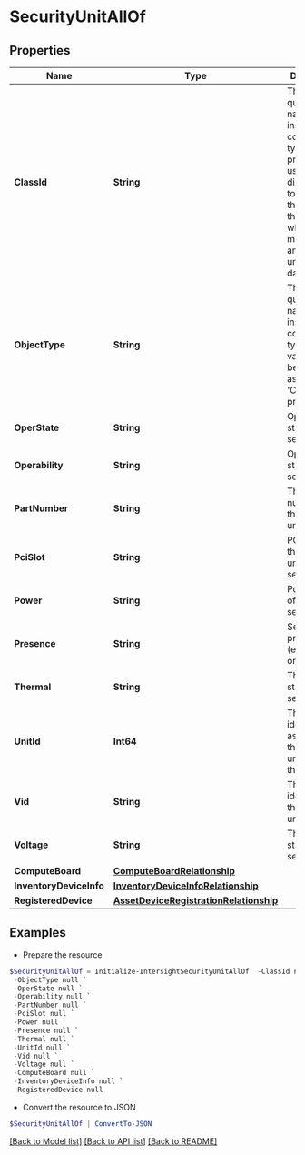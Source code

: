 # SecurityUnitAllOf
## Properties

Name | Type | Description | Notes
------------ | ------------- | ------------- | -------------
**ClassId** | **String** | The fully-qualified name of the instantiated, concrete type. This property is used as a discriminator to identify the type of the payload when marshaling and unmarshaling data. | [default to "security.Unit"]
**ObjectType** | **String** | The fully-qualified name of the instantiated, concrete type. The value should be the same as the &#39;ClassId&#39; property. | [default to "security.Unit"]
**OperState** | **String** | Operational state of the security unit. | [optional] [readonly] 
**Operability** | **String** | Operability state of the security unit. | [optional] [readonly] 
**PartNumber** | **String** | The part number of the security unit. | [optional] [readonly] 
**PciSlot** | **String** | PCIe slot of the security unit in the server. | [optional] [readonly] 
**Power** | **String** | Power state of the security unit. | [optional] [readonly] 
**Presence** | **String** | Security unit presence (equipped) or absence. | [optional] [readonly] 
**Thermal** | **String** | Thermal state of the security unit. | [optional] [readonly] 
**UnitId** | **Int64** | The unique identifier assigned to the security unit within the server. | [optional] [readonly] 
**Vid** | **String** | The vendor identifier of the security unit. | [optional] [readonly] 
**Voltage** | **String** | The voltage state of the security unit. | [optional] [readonly] 
**ComputeBoard** | [**ComputeBoardRelationship**](ComputeBoardRelationship.md) |  | [optional] 
**InventoryDeviceInfo** | [**InventoryDeviceInfoRelationship**](InventoryDeviceInfoRelationship.md) |  | [optional] 
**RegisteredDevice** | [**AssetDeviceRegistrationRelationship**](AssetDeviceRegistrationRelationship.md) |  | [optional] 

## Examples

- Prepare the resource
```powershell
$SecurityUnitAllOf = Initialize-IntersightSecurityUnitAllOf  -ClassId null `
 -ObjectType null `
 -OperState null `
 -Operability null `
 -PartNumber null `
 -PciSlot null `
 -Power null `
 -Presence null `
 -Thermal null `
 -UnitId null `
 -Vid null `
 -Voltage null `
 -ComputeBoard null `
 -InventoryDeviceInfo null `
 -RegisteredDevice null
```

- Convert the resource to JSON
```powershell
$SecurityUnitAllOf | ConvertTo-JSON
```

[[Back to Model list]](../README.md#documentation-for-models) [[Back to API list]](../README.md#documentation-for-api-endpoints) [[Back to README]](../README.md)


